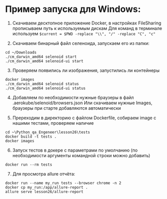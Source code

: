 # Пример запуска для Windows:

1. Скачиваем десктопное приложение Docker, в настройках FileSharing прописываем путь к используемым дискам
Для команд в терминале используем ```$current = $PWD -replace "\\", "/" -replace "C", "c"```

2. Скачиваем бинарный файл селеноида, запускаем его из папки:
```
cd ~/Downloads
./cm_darwin_amd64 selenoid start 
./cm_darwin_amd64 selenoid-ui start
```

3. Проверяем появились ли изображения, запустились ли контейнеры
```
docker images
./cm_darwin_amd64 selenoid status
./cm_darwin_amd64 selenoid-ui status
```

4. Добавляем по необходимости нужные браузеры в файл .aerokube/selenoid/browsers.json
Или скачиваем нужные Images, браузеры при старте добавляются автоматически

5. Пререходим в директорию с файлом Dockerfile, собираем image с нашими тестами, проверяем наличие
```
cd ~\Python_qa_Engeneer\lesson26\tests
docker build -t tests .
docker images
```

6. Запуск тестов в докере с параметрами по умолчанию (по необходимости аргументы командной строки можно добавить)
```
docker run --rm tests
```

7. Для просмотра allure отчёта:
```
docker run --name my_run tests --browser chrome -n 2
docker cp my_run:/app/allure-report .
allure serve lesson26/allure-report
```